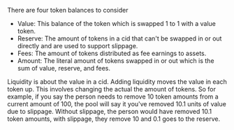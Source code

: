 There are four token balances to consider
- Value: This balance of the token which is swapped 1 to 1 with a value token.
- Reserve: The amount of tokens in a cid that can't be swapped in or out directly and are used to support slippage.
- Fees: The amount of tokens distributed as fee earnings to assets.
- Amount: The literal amount of tokens swapped in or out which is the sum of value, reserve, and fees.

Liquidity is about the value in a cid. Adding liquidity moves the value in each token up.
This involves changing the actual the amount of tokens. So for example, if you say the person needs to remove 10 token amounts from
a current amount of 100, the pool will say it you've removed 10.1 units of value due to slippage.
Without slippage, the person would have removed 10.1 token amounts, with slippage, they remove 10 and 0.1 goes to the reserve.


